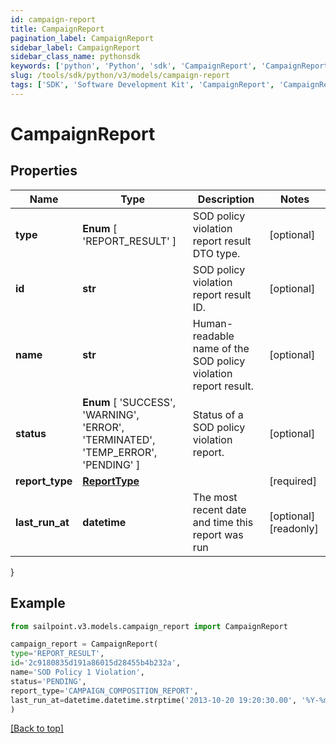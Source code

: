 ```yaml
---
id: campaign-report
title: CampaignReport
pagination_label: CampaignReport
sidebar_label: CampaignReport
sidebar_class_name: pythonsdk
keywords: ['python', 'Python', 'sdk', 'CampaignReport', 'CampaignReport']
slug: /tools/sdk/python/v3/models/campaign-report
tags: ['SDK', 'Software Development Kit', 'CampaignReport', 'CampaignReport']
---
```


# CampaignReport

## Properties

| Name | Type | Description | Notes |
| --- | --- | --- | --- |
| **type** | **Enum** [ 'REPORT_RESULT' ] | SOD policy violation report result DTO type. | [optional] |
| **id** | **str** | SOD policy violation report result ID. | [optional] |
| **name** | **str** | Human-readable name of the SOD policy violation report result. | [optional] |
| **status** | **Enum** [ 'SUCCESS', 'WARNING', 'ERROR', 'TERMINATED', 'TEMP_ERROR', 'PENDING' ] | Status of a SOD policy violation report. | [optional] |
| **report_type** | [**ReportType**](report-type) |  | [required] |
| **last_run_at** | **datetime** | The most recent date and time this report was run | [optional] [readonly] |

}

## Example

```python
from sailpoint.v3.models.campaign_report import CampaignReport

campaign_report = CampaignReport(
type='REPORT_RESULT',
id='2c9180835d191a86015d28455b4b232a',
name='SOD Policy 1 Violation',
status='PENDING',
report_type='CAMPAIGN_COMPOSITION_REPORT',
last_run_at=datetime.datetime.strptime('2013-10-20 19:20:30.00', '%Y-%m-%d %H:%M:%S.%f')
)

```

[[Back to top]](#)
